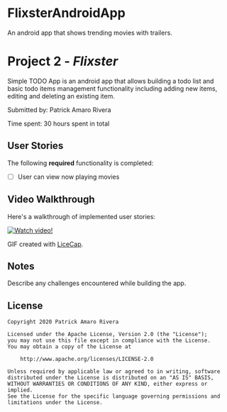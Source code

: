 # FlixsterAndroidApp
An android app that shows trending movies with trailers.
# Project 2 - *Flixster*

Simple TODO App is an android app that allows building a todo list and basic todo items management functionality including adding new items, editing and deleting an existing item.

Submitted by: Patrick Amaro Rivera

Time spent: 30 hours spent in total

## User Stories

The following **required** functionality is completed:

* [ ] User can view now playing movies


## Video Walkthrough

Here's a walkthrough of implemented user stories:

[![Watch video!](https://img.youtube.com/vi/VIDEO-ID/0.jpg)](https://youtu.be/l2Axe43DW3U)

GIF created with [LiceCap](http://www.cockos.com/licecap/).

## Notes

Describe any challenges encountered while building the app.

## License

    Copyright 2020 Patrick Amaro Rivera

    Licensed under the Apache License, Version 2.0 (the "License");
    you may not use this file except in compliance with the License.
    You may obtain a copy of the License at

        http://www.apache.org/licenses/LICENSE-2.0

    Unless required by applicable law or agreed to in writing, software
    distributed under the License is distributed on an "AS IS" BASIS,
    WITHOUT WARRANTIES OR CONDITIONS OF ANY KIND, either express or implied.
    See the License for the specific language governing permissions and
    limitations under the License.
